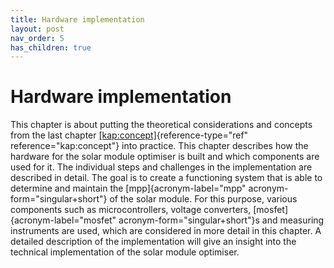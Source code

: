 ```yaml
---
title: Hardware implementation
layout: post
nav_order: 5
has_children: true
---
```


# Hardware implementation

This chapter is about putting the theoretical considerations and
concepts from the last chapter
[\[kap:concept\]](#kap:concept){reference-type="ref"
reference="kap:concept"} into practice. This chapter describes how the
hardware for the solar module optimiser is built and which components
are used for it. The individual steps and challenges in the
implementation are described in detail. The goal is to create a
functioning system that is able to determine and maintain the
[mpp]{acronym-label="mpp" acronym-form="singular+short"} of the solar
module. For this purpose, various components such as microcontrollers,
voltage converters, [mosfet]{acronym-label="mosfet"
acronym-form="singular+short"}s and measuring instruments are used,
which are considered in more detail in this chapter. A detailed
description of the implementation will give an insight into the
technical implementation of the solar module optimiser.
